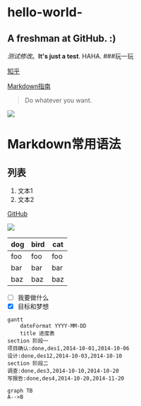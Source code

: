 # hello-world-

## A freshman at GitHub. :)
*测试修改*。**It's just a test**.
HAHA.
###玩一玩

[知乎](https://www.zhihu.com/question/20070065)

[Markdown指南](http://www.jianshu.com/p/q81RER)

> Do whatever you want.

![](https://raw.githubusercontent.com/a2988491/ideas/master/Images/Screenshot_2014-11-18-23-10-31.png)



# Markdown常用语法

## 列表
1. 文本1
2. 文本2

[GitHub](https://github.com)

![](https://upload.wikimedia.org/wikipedia/commons/8/80/PEO-octocat-0.svg)

dog | bird | cat
----|------|----
foo | foo  | foo
bar | bar  | bar
baz | baz  | baz

- [ ] 我要做什么
- [x] 目标和梦想
```
gantt
    dateFormat YYYY-MM-DD
    title 进度表
section 阶段一
项目确认:done,des1,2014-10-01,2014-10-06
设计:done,des12,2014-10-03,2014-10-10
section 阶段二
调查:done,des3,2014-10-10,2014-10-20
写报告:done,des4,2014-10-20,2014-11-20
```

```
graph TB
A-->B
```
